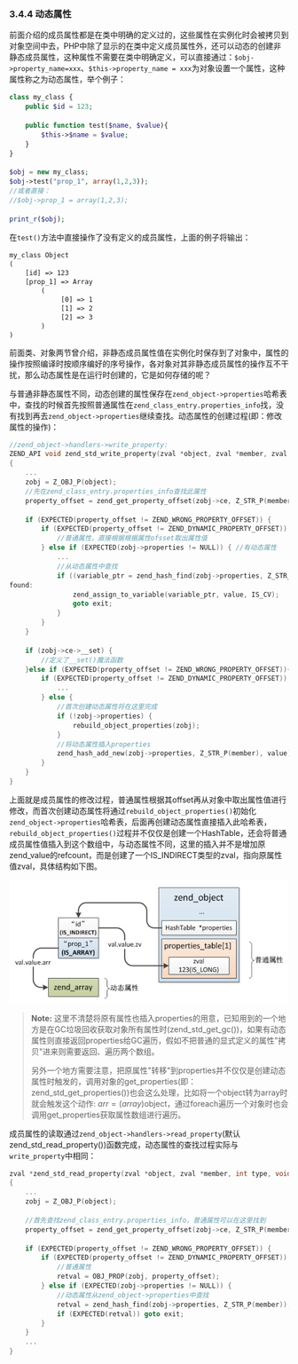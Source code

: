 ### 3.4.4 动态属性
前面介绍的成员属性都是在类中明确的定义过的，这些属性在实例化时会被拷贝到对象空间中去，PHP中除了显示的在类中定义成员属性外，还可以动态的创建非静态成员属性，这种属性不需要在类中明确定义，可以直接通过：`$obj->property_name=xxx`、`$this->property_name = xxx`为对象设置一个属性，这种属性称之为动态属性，举个例子：
```php
class my_class {
    public $id = 123;

    public function test($name, $value){
        $this->$name = $value;
    }
}

$obj = new my_class;
$obj->test("prop_1", array(1,2,3));
//或者直接：
//$obj->prop_1 = array(1,2,3);

print_r($obj);
```
在`test()`方法中直接操作了没有定义的成员属性，上面的例子将输出：
```
my_class Object
(
    [id] => 123
    [prop_1] => Array
        (
             [0] => 1
             [1] => 2
             [2] => 3
        )
)
```
前面类、对象两节曾介绍，非静态成员属性值在实例化时保存到了对象中，属性的操作按照编译时按顺序编好的序号操作，各对象对其非静态成员属性的操作互不干扰，那么动态属性是在运行时创建的，它是如何存储的呢？

与普通非静态属性不同，动态创建的属性保存在`zend_object->properties`哈希表中，查找的时候首先按照普通属性在`zend_class_entry.properties_info`找，没有找到再去`zend_object->properties`继续查找。动态属性的创建过程(即：修改属性的操作)：
```c
//zend_object->handlers->write_property:
ZEND_API void zend_std_write_property(zval *object, zval *member, zval *value, void **cache_slot)
{
    ...
    zobj = Z_OBJ_P(object);
    //先在zend_class_entry.properties_info查找此属性
    property_offset = zend_get_property_offset(zobj->ce, Z_STR_P(member), (zobj->ce->__set != NULL), cache_slot);

    if (EXPECTED(property_offset != ZEND_WRONG_PROPERTY_OFFSET)) {
        if (EXPECTED(property_offset != ZEND_DYNAMIC_PROPERTY_OFFSET)) {
            //普通属性，直接根据根据属性ofsset取出属性值
        } else if (EXPECTED(zobj->properties != NULL)) { //有动态属性
            ...
            //从动态属性中查找
            if ((variable_ptr = zend_hash_find(zobj->properties, Z_STR_P(member))) != NULL) {
found:
                zend_assign_to_variable(variable_ptr, value, IS_CV);
                goto exit;
            }
        } 
    }
    
    if (zobj->ce->__set) {
        //定义了__set()魔法函数
    }else if (EXPECTED(property_offset != ZEND_WRONG_PROPERTY_OFFSET)){
        if (EXPECTED(property_offset != ZEND_DYNAMIC_PROPERTY_OFFSET)) {
            ...
        } else {
            //首次创建动态属性将在这里完成
            if (!zobj->properties) {
                rebuild_object_properties(zobj);
            }
            //将动态属性插入properties
            zend_hash_add_new(zobj->properties, Z_STR_P(member), value);
        }
    }
}
```
上面就是成员属性的修改过程，普通属性根据其offset再从对象中取出属性值进行修改，而首次创建动态属性将通过`rebuild_object_properties()`初始化`zend_object->properties`哈希表，后面再创建动态属性直接插入此哈希表，`rebuild_object_properties()`过程并不仅仅是创建一个HashTable，还会将普通成员属性值插入到这个数组中，与动态属性不同，这里的插入并不是增加原zend_value的refcount，而是创建了一个IS_INDIRECT类型的zval，指向原属性值zval，具体结构如下图。

![](../img/zend_dy_prop.png)

> __Note:__ 这里不清楚将原有属性也插入properties的用意，已知用到的一个地方是在GC垃圾回收获取对象所有属性时(zend_std_get_gc())，如果有动态属性则直接返回properties给GC遍历，假如不把普通的显式定义的属性"拷贝"进来则需要返回、遍历两个数组。
>
> 另外一个地方需要注意，把原属性"转移"到properties并不仅仅是创建动态属性时触发的，调用对象的get_properties(即：zend_std_get_properties())也会这么处理，比如将一个object转为array时就会触发这个动作: $arr = (array)$object，通过foreach遍历一个对象时也会调用get_properties获取属性数组进行遍历。

成员属性的读取通过`zend_object->handlers->read_property`(默认zend_std_read_property())函数完成，动态属性的查找过程实际与`write_property`中相同：
```c
zval *zend_std_read_property(zval *object, zval *member, int type, void **cache_slot, zval *rv)
{
    ...
    zobj = Z_OBJ_P(object);

    //首先查找zend_class_entry.properties_info，普通属性可以在这里找到
    property_offset = zend_get_property_offset(zobj->ce, Z_STR_P(member), (type == BP_VAR_IS) || (zobj->ce->__get != NULL), cache_slot);

    if (EXPECTED(property_offset != ZEND_WRONG_PROPERTY_OFFSET)) {
        if (EXPECTED(property_offset != ZEND_DYNAMIC_PROPERTY_OFFSET)) {
            //普通属性
            retval = OBJ_PROP(zobj, property_offset);
        } else if (EXPECTED(zobj->properties != NULL)) {
            //动态属性从zend_object->properties中查找
            retval = zend_hash_find(zobj->properties, Z_STR_P(member));
            if (EXPECTED(retval)) goto exit;
        }
    }
    ...
}
```
